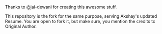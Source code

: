 Thanks to @jai-dewani for creating this awesome stuff.

This repository is the fork for the same purpose, serving Akshay's updated Resume. You are open to fork it, but make sure, you mention the credits to Original Author.
